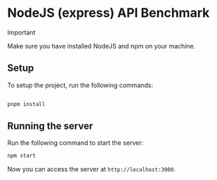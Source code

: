# NodeJS (express) API Benchmark

> [!IMPORTANT]
> Make sure you have installed NodeJS and npm on your machine.

## Setup

To setup the project, run the following commands:

```bash

pnpm install
```

## Running the server

Run the following command to start the server:

```bash
npm start
```

Now you can access the server at `http://localhost:3000`.
